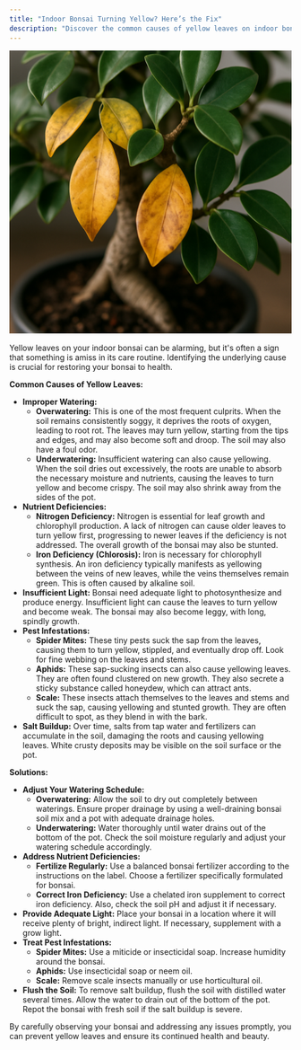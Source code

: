 ```yaml
---
title: "Indoor Bonsai Turning Yellow? Here’s the Fix"
description: "Discover the common causes of yellow leaves on indoor bonsai and learn how to diagnose and fix the problem with our expert advice."
---
```


![Yellow Leaves](yellow-leaves.jpg.png)

Yellow leaves on your indoor bonsai can be alarming, but it's often a sign that something is amiss in its care routine. Identifying the underlying cause is crucial for restoring your bonsai to health.

**Common Causes of Yellow Leaves:**

*   **Improper Watering:**
    *   **Overwatering:** This is one of the most frequent culprits. When the soil remains consistently soggy, it deprives the roots of oxygen, leading to root rot. The leaves may turn yellow, starting from the tips and edges, and may also become soft and droop. The soil may also have a foul odor.
    *   **Underwatering:** Insufficient watering can also cause yellowing. When the soil dries out excessively, the roots are unable to absorb the necessary moisture and nutrients, causing the leaves to turn yellow and become crispy. The soil may also shrink away from the sides of the pot.
*   **Nutrient Deficiencies:**
    *   **Nitrogen Deficiency:** Nitrogen is essential for leaf growth and chlorophyll production. A lack of nitrogen can cause older leaves to turn yellow first, progressing to newer leaves if the deficiency is not addressed. The overall growth of the bonsai may also be stunted.
    *   **Iron Deficiency (Chlorosis):** Iron is necessary for chlorophyll synthesis. An iron deficiency typically manifests as yellowing between the veins of new leaves, while the veins themselves remain green. This is often caused by alkaline soil.
*   **Insufficient Light:** Bonsai need adequate light to photosynthesize and produce energy. Insufficient light can cause the leaves to turn yellow and become weak. The bonsai may also become leggy, with long, spindly growth.
*   **Pest Infestations:**
    *   **Spider Mites:** These tiny pests suck the sap from the leaves, causing them to turn yellow, stippled, and eventually drop off. Look for fine webbing on the leaves and stems.
    *   **Aphids:** These sap-sucking insects can also cause yellowing leaves. They are often found clustered on new growth. They also secrete a sticky substance called honeydew, which can attract ants.
    *   **Scale:** These insects attach themselves to the leaves and stems and suck the sap, causing yellowing and stunted growth. They are often difficult to spot, as they blend in with the bark.
*   **Salt Buildup:** Over time, salts from tap water and fertilizers can accumulate in the soil, damaging the roots and causing yellowing leaves. White crusty deposits may be visible on the soil surface or the pot.

**Solutions:**

*   **Adjust Your Watering Schedule:**
    *   **Overwatering:** Allow the soil to dry out completely between waterings. Ensure proper drainage by using a well-draining bonsai soil mix and a pot with adequate drainage holes.
    *   **Underwatering:** Water thoroughly until water drains out of the bottom of the pot. Check the soil moisture regularly and adjust your watering schedule accordingly.
*   **Address Nutrient Deficiencies:**
    *   **Fertilize Regularly:** Use a balanced bonsai fertilizer according to the instructions on the label. Choose a fertilizer specifically formulated for bonsai.
    *   **Correct Iron Deficiency:** Use a chelated iron supplement to correct iron deficiency. Also, check the soil pH and adjust it if necessary.
*   **Provide Adequate Light:** Place your bonsai in a location where it will receive plenty of bright, indirect light. If necessary, supplement with a grow light.
*   **Treat Pest Infestations:**
    *   **Spider Mites:** Use a miticide or insecticidal soap. Increase humidity around the bonsai.
    *   **Aphids:** Use insecticidal soap or neem oil.
    *   **Scale:** Remove scale insects manually or use horticultural oil.
*   **Flush the Soil:** To remove salt buildup, flush the soil with distilled water several times. Allow the water to drain out of the bottom of the pot. Repot the bonsai with fresh soil if the salt buildup is severe.

By carefully observing your bonsai and addressing any issues promptly, you can prevent yellow leaves and ensure its continued health and beauty.
